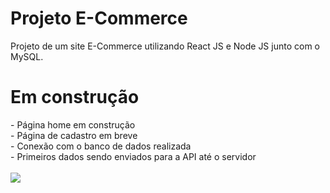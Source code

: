 <h1>Projeto E-Commerce</h1>

Projeto de um site E-Commerce utilizando React JS e Node JS junto com o MySQL.

<h1>Em construção</h1>
- Página home em construção<br>
- Página de cadastro em breve<br>
- Conexão com o banco de dados realizada<br>
- Primeiros dados sendo enviados para a API até o servidor<br>
<br>
<img src="https://i.imgur.com/rUahCzH.png">
